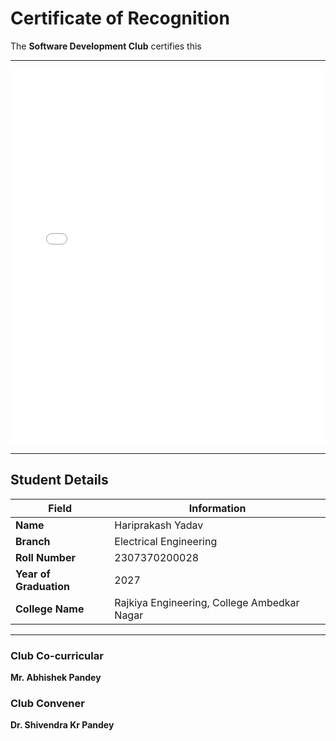 # Certificate of Recognition

The **Software Development Club** certifies this

---
<embed src="../Assets/recabn202508.pdf" type="application/pdf" width="100%" height="600px" />

---
## Student Details

| Field               | Information              |
|---------------------|---------------------------|
| **Name**            | Hariprakash Yadav         |
| **Branch**          | Electrical Engineering    |
| **Roll Number**     | 2307370200028             |
| **Year of Graduation** | 2027                   |
| **College Name**    |Rajkiya Engineering, College Ambedkar Nagar|

---

### Club Co-curricular 
**Mr. Abhishek Pandey**

### Club Convener  
**Dr. Shivendra Kr Pandey**
